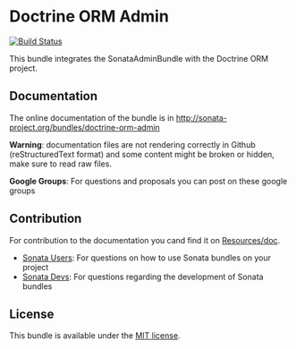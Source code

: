 Doctrine ORM Admin
==================

[![Build Status](https://secure.travis-ci.org/sonata-project/SonataDoctrineORMAdminBundle.png?branch=master)](http://travis-ci.org/sonata-project/SonataDoctrineORMAdminBundle)

This bundle integrates the SonataAdminBundle with the Doctrine ORM project.

Documentation
-------------

The online documentation of the bundle is in http://sonata-project.org/bundles/doctrine-orm-admin

**Warning**: documentation files are not rendering correctly in Github (reStructuredText format)
and some content might be broken or hidden, make sure to read raw files.

**Google Groups**: For questions and proposals you can post on these google groups

Contribution
------------

For contribution to the documentation you cand find it on [Resources/doc](https://github.com/sonata-project/SonataDoctrineORMAdminBundle/tree/master/Resources/doc).

* [Sonata Users](https://groups.google.com/group/sonata-users): For questions on how to use Sonata bundles on your project
* [Sonata Devs](https://groups.google.com/group/sonata-devs): For questions regarding the development of Sonata bundles

License
-------

This bundle is available under the [MIT license](Resources/meta/LICENSE).
